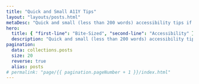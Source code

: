 ```yaml
---
title: "Quick and Small A11Y Tips"
layout: "layouts/posts.html"
metaDesc: "Quick and small (less than 200 words) accessibility tips if you are in a rush or just one to learn something new (and small)."
hero:
  title: { "first-line": "Bite-Sized", "second-line": "Accessibility" }
  description: "Quick and small (less than 200 words) accessibility tips if you are in a rush or just one to learn something new (and small)."
pagination:
  data: collections.posts
  size: 20
  reverse: true
  alias: posts
# permalink: "page/{{ pagination.pageNumber + 1 }}/index.html"
---
```

